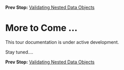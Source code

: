 <!--- GENERATED FILE, DO NOT EDIT --->
**Prev Stop:** [Validating Nested Data Objects](./NestedDataValid.md#validating-nested-data-objects)


# More to Come ...

This tour documentation is under active development.

Stay tuned....

**Prev Stop:** [Validating Nested Data Objects](./NestedDataValid.md#validating-nested-data-objects)


